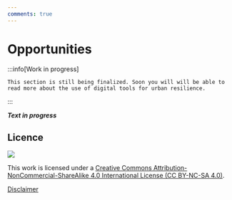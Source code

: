 ```yaml
---
comments: true
---
```


# Opportunities

:::info[Work in progress]

    This section is still being finalized. Soon you will will be able to read more about the use of digital tools for urban resilience.
    
:::

***Text in progress***

## Licence
![](https://i.creativecommons.org/l/by-nc-sa/4.0/88x31.png)

This work is licensed under a [Creative Commons Attribution-NonCommercial-ShareAlike 4.0 International License (CC BY-NC-SA 4.0)](https://creativecommons.org/licenses/by-nc-sa/4.0/).

[Disclaimer](../../disclaimer.md)